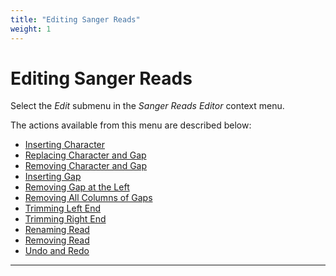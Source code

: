 ```yaml
---
title: "Editing Sanger Reads"
weight: 1
---
```



# Editing Sanger Reads

Select the _Edit_ submenu in the _Sanger Reads_ _Editor_ context menu.

The actions available from this menu are described below:

*   [Inserting Character](inserting-character.md)
*   [Replacing Character and Gap](replacing-character-and-gap.md)
*   [Removing Character and Gap](removing-character-and-gap.md)
*   [Inserting Gap](inserting-gap.md)
*   [Removing Gap at the Left](removing-gap-at-the-left.md)
*   [Removing All Columns of Gaps](removing-all-columns-of-gaps.md)
*   [Trimming Left End](trimming-left-end.md)
*   [Trimming Right End](trimming-right-end.md)
*   [Renaming Read](renaming-read.md)
*   [Removing Read](removing-read.md)
*   [Undo and Redo](undo-and-redo.md)


------------------------------------------------------------------------------------------------------------------------------------------------------------------------------------------------------------------------------------------------------------------------------------------------------------------------------------------------------------------------------------------------------------------------------------------------------------------------------------------------------------------------------------------------------------------------------------------------------------------------------------------------------------------------------------------------------
